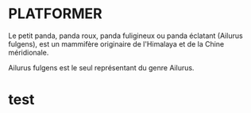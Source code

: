 # PLATFORMER
Le petit panda, panda roux, panda fuligineux ou panda éclatant (Ailurus fulgens), est un mammifère originaire de l'Himalaya et de la Chine méridionale.

Ailurus fulgens est le seul représentant du genre Ailurus.
# test
